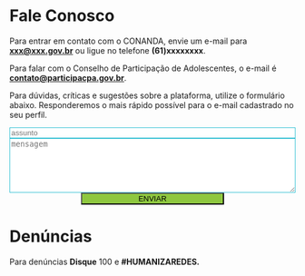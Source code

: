 # Fale Conosco

Para entrar em contato com o CONANDA, envie um e-mail para <b>xxx@xxx.gov.br</b> ou ligue no telefone <b>(61)xxxxxxxx</b>.

Para falar com o Conselho de Participação de Adolescentes, o e-mail é <b>contato@participacpa.gov.br</b>.

Para dúvidas, críticas e sugestões sobre a plataforma, utilize o formulário abaixo. Responderemos o mais rápido possível para o e-mail cadastrado no seu perfil.


<form id="emailsending-form" onsubmit="return sendEmail()" style="display: flex; justify-content: center; flex-direction: column;">
    <input id="subject" type="text" placeholder="assunto" style="border: 1px solid #30BFD3" />
    <textarea id="message" rows="6" cols="50" placeholder="mensagem" style="border: 1px solid #30BFD3"></textarea>
    <input type="submit"  value="ENVIAR" style="margin: 0 auto; width: 50%; background-color: #8EC73F;"/>
</form>

# Denúncias

Para denúncias <b>Disque</b> 100 e <b>#HUMANIZAREDES.</b>

<script>
    function sendEmail() {
        console.log($("#subject").val());
        console.log($("#message").val());

        const sucessMessage = 
        `
            <div style="padding: 10px;
            border: 1px solid #30BFD3;
            border-radius: 12px; 
            text-align: center;">
            <i class="fas fa-envelope fa-3x" style="background-color: #8EC73F; color: #fff; padding: 8px; border-radius: 12px;"></i>
            <p>
                Obrigada. Sua mensagem foi enviada com sucesso! 
                Responderemos o mais rápido o possível
            </p>
            </div>
        `

        $('#emailsending-form').replaceWith(sucessMessage);


        return false;
    }
</script>
